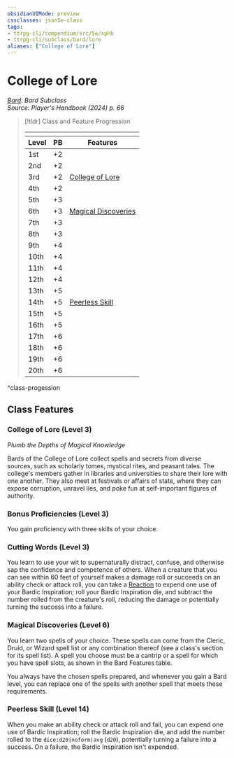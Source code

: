 ```yaml
---
obsidianUIMode: preview
cssclasses: json5e-class
tags:
- ttrpg-cli/compendium/src/5e/xphb
- ttrpg-cli/subclass/bard/lore
aliases: ["College of Lore"]
---
```

# College of Lore
*[Bard](bard-xphb.md): Bard Subclass*  
*Source: Player's Handbook (2024) p. 66*  

> [!tldr] Class and Feature Progression
> 
> <table class="class-progression">
> <thead>
> <tr><th colspan='3'></th></tr>
> <tr class="class-progression"><th class"level">Level</th><th class"pb">PB</th><th class"feature">Features</th></tr>
> </thead><tbody>
> <tr class="class-progression"><td class"level">1st</td><td class"pb">+2</td><td class"feature"></td></tr>
> <tr class="class-progression"><td class"level">2nd</td><td class"pb">+2</td><td class"feature"></td></tr>
> <tr class="class-progression"><td class"level">3rd</td><td class"pb">+2</td><td class"feature"><a href='#College%20of%20Lore%20(Level%203)'>College of Lore</a></td></tr>
> <tr class="class-progression"><td class"level">4th</td><td class"pb">+2</td><td class"feature"></td></tr>
> <tr class="class-progression"><td class"level">5th</td><td class"pb">+3</td><td class"feature"></td></tr>
> <tr class="class-progression"><td class"level">6th</td><td class"pb">+3</td><td class"feature"><a href='#Magical%20Discoveries%20(Level%206)'>Magical Discoveries</a></td></tr>
> <tr class="class-progression"><td class"level">7th</td><td class"pb">+3</td><td class"feature"></td></tr>
> <tr class="class-progression"><td class"level">8th</td><td class"pb">+3</td><td class"feature"></td></tr>
> <tr class="class-progression"><td class"level">9th</td><td class"pb">+4</td><td class"feature"></td></tr>
> <tr class="class-progression"><td class"level">10th</td><td class"pb">+4</td><td class"feature"></td></tr>
> <tr class="class-progression"><td class"level">11th</td><td class"pb">+4</td><td class"feature"></td></tr>
> <tr class="class-progression"><td class"level">12th</td><td class"pb">+4</td><td class"feature"></td></tr>
> <tr class="class-progression"><td class"level">13th</td><td class"pb">+5</td><td class"feature"></td></tr>
> <tr class="class-progression"><td class"level">14th</td><td class"pb">+5</td><td class"feature"><a href='#Peerless%20Skill%20(Level%2014)'>Peerless Skill</a></td></tr>
> <tr class="class-progression"><td class"level">15th</td><td class"pb">+5</td><td class"feature"></td></tr>
> <tr class="class-progression"><td class"level">16th</td><td class"pb">+5</td><td class"feature"></td></tr>
> <tr class="class-progression"><td class"level">17th</td><td class"pb">+6</td><td class"feature"></td></tr>
> <tr class="class-progression"><td class"level">18th</td><td class"pb">+6</td><td class"feature"></td></tr>
> <tr class="class-progression"><td class"level">19th</td><td class"pb">+6</td><td class"feature"></td></tr>
> <tr class="class-progression"><td class"level">20th</td><td class"pb">+6</td><td class"feature"></td></tr>
> </tbody></table>
^class-progession


## Class Features

### College of Lore (Level 3)

*Plumb the Depths of Magical Knowledge*

Bards of the College of Lore collect spells and secrets from diverse sources, such as scholarly tomes, mystical rites, and peasant tales. The college's members gather in libraries and universities to share their lore with one another. They also meet at festivals or affairs of state, where they can expose corruption, unravel lies, and poke fun at self-important figures of authority.

### Bonus Proficiencies (Level 3)

You gain proficiency with three skills of your choice.

### Cutting Words (Level 3)

You learn to use your wit to supernaturally distract, confuse, and otherwise sap the confidence and competence of others. When a creature that you can see within 60 feet of yourself makes a damage roll or succeeds on an ability check or attack roll, you can take a [Reaction](3-Compendium/rules/variant-rules/reaction-xphb.md) to expend one use of your Bardic Inspiration; roll your Bardic Inspiration die, and subtract the number rolled from the creature's roll, reducing the damage or potentially turning the success into a failure.

### Magical Discoveries (Level 6)

You learn two spells of your choice. These spells can come from the Cleric, Druid, or Wizard spell list or any combination thereof (see a class's section for its spell list). A spell you choose must be a cantrip or a spell for which you have spell slots, as shown in the Bard Features table.

You always have the chosen spells prepared, and whenever you gain a Bard level, you can replace one of the spells with another spell that meets these requirements.

### Peerless Skill (Level 14)

When you make an ability check or attack roll and fail, you can expend one use of Bardic Inspiration; roll the Bardic Inspiration die, and add the number rolled to the `dice:d20|noform|avg` (`d20`), potentially turning a failure into a success. On a failure, the Bardic Inspiration isn't expended.